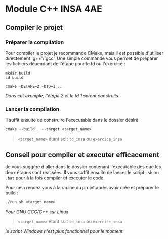 # Module C++ INSA 4AE

## Compiler le projet

### Préparer la compilation

Pour compiler le projet je recommande CMake, mais il est possible d'utiliser directement 'g++'/'gcc'.
Une simple commande vous permet de préparer les fichiers dépendant de l'étape pour le td ou l'exercice :

```
mkdir build
cd build
```
```
cmake -DETAPE=2 -DTD=1 ..
```
_Dans cet exemple, l'étape 2 et le td 1 seront construits._

### Lancer la compilation

Il suffit ensuite de construire l'executable dans le dossier désiré

```
cmake --build . --target <target_name>
```
>`<target_name>` étant soit `td_insa` ou `exercice_insa`

## Conseil pour compiler et executer efficacement

Je vous suggère d'aller dans le dossier contenant l'executable dès que les deux étapes sont réalisées. Il vous suffit ensuite de lancer le script `.sh` ou `.bat` pour à la fois compiler et executer le code.

Pour cela rendez vous à la racine du projet après avoir crée et préparer le build :
```
./run.sh <target_name>
```
_Pour GNU GCC/G++ sur Linux_
>`<target_name>` étant soit `td_insa` ou `exercice_insa`

_le script Windows n'est plus fonctionnel pour le moment_